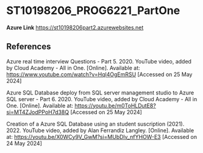 # ST10198206_PROG6221_PartOne

**Azure Link** 
https://st10198206part2.azurewebsites.net

## References
Azure real time interview Questions - Part 5. 2020. YouTube video, added by Cloud Academy - All in One. [Online]. Available at: https://www.youtube.com/watch?v=Hql4OgEmRSU
[Accessed on 25 May 2024]

Azure SQL Database deploy from SQL server management studio to Azure SQL server - Part 6. 2020. YouTube video, added by Cloud Academy - All in One. [Online]. Available at: https://youtu.be/m0ToHLDutE8?si=MT4ZJodPPoH7d38Q
[Accessed on 25 May 2024]

Creation of a Azure SQL Database using an student suscription (2021). 2022.  YouTube video, added by Alan Ferrandiz Langley. [Online]. Available at: https://youtu.be/X0WCy9V_GwM?si=MUbDlv_nfYHOW-E3
[Accessed on 24 May 2024]


